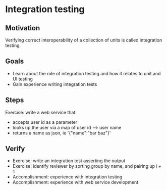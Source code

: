 # Integration testing

## Motivation

Verifying correct interoperability of a collection of units is called integration testing.


## Goals

* Learn about the role of integration testing and how it relates to unit and UI testing
* Gain experience writing integration tests


## Steps

Exercise: write a web service that:
- accepts user id as a parameter
- looks up the user via a map of user id --> user name
- returns a name as json, ie '{"name":"bar baz"}'


## Verify

- Exercise: write an integration test asserting the output
- Exercise: identify reviewer by sorting group by name, and pairing up i + 1
- Accomplishment: experience with integration testing
- Accomplishment: experience with web service development